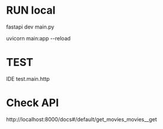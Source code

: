 # RUN local
fastapi dev main.py

uvicorn main:app --reload

# TEST
IDE test.main.http

# Check API
http://localhost:8000/docs#/default/get_movies_movies__get